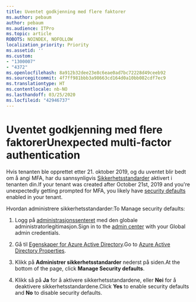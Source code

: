 ```yaml
---
title: Uventet godkjenning med flere faktorer
ms.author: pebaum
author: pebaum
ms.audience: ITPro
ms.topic: article
ROBOTS: NOINDEX, NOFOLLOW
localization_priority: Priority
ms.assetid: ''
ms.custom:
- "1300007"
- "4372"
ms.openlocfilehash: 8a912b32dee23e8c6eae0ad7bc72228d49ceeb92
ms.sourcegitcommit: 4f7ff981bbb3a98663cd164d0a10bb082cdf7ec9
ms.translationtype: HT
ms.contentlocale: nb-NO
ms.lasthandoff: 03/25/2020
ms.locfileid: "42946737"
---
```

# <a name="unexpected-multi-factor-authentication"></a><span data-ttu-id="df245-102">Uventet godkjenning med flere faktorer</span><span class="sxs-lookup"><span data-stu-id="df245-102">Unexpected multi-factor authentication</span></span>

<span data-ttu-id="df245-103">Hvis tenanten ble opprettet etter 21. oktober 2019, og du uventet blir bedt om å angi MFA, har du sannsynligvis [Sikkerhetsstandarder](http://aka.ms/securitydefaults) aktivert i tenanten din.</span><span class="sxs-lookup"><span data-stu-id="df245-103">If your tenant was created after October 21st, 2019 and you're unexpectedly getting prompted for MFA, you likely have [security defaults](http://aka.ms/securitydefaults) enabled in your tenant.</span></span> 

<span data-ttu-id="df245-104">Hvordan administrere sikkerhetsstandarder:</span><span class="sxs-lookup"><span data-stu-id="df245-104">To Manage security defaults:</span></span>

1. <span data-ttu-id="df245-105">Logg på [administrasjonssenteret](https://go.microsoft.com/fwlink/p/?linkid=834822) med den globale administratorlegitimasjon.</span><span class="sxs-lookup"><span data-stu-id="df245-105">Sign in to the [admin center](https://go.microsoft.com/fwlink/p/?linkid=834822) with your Global admin credentials.</span></span>

2. <span data-ttu-id="df245-106">Gå til [Egenskaper for Azure Active Directory](https://portal.azure.com/#blade/Microsoft_AAD_IAM/ActiveDirectoryMenuBlade/Properties).</span><span class="sxs-lookup"><span data-stu-id="df245-106">Go to [Azure Active Directory Properties](https://portal.azure.com/#blade/Microsoft_AAD_IAM/ActiveDirectoryMenuBlade/Properties).</span></span>

3. <span data-ttu-id="df245-107">Klikk på **Administrer sikkerhetsstandarder** nederst på siden.</span><span class="sxs-lookup"><span data-stu-id="df245-107">At the bottom of the page, click **Manage Security defaults**.</span></span>

4. <span data-ttu-id="df245-108">Klikk så på **Ja** for å aktivere sikkerhetsstandardene, eller **Nei** for å deaktivere sikkerhetsstandardene.</span><span class="sxs-lookup"><span data-stu-id="df245-108">Click **Yes** to enable security defaults and **No** to disable security defaults.</span></span>
